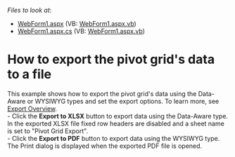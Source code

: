 <!-- default file list -->
*Files to look at*:

* [WebForm1.aspx](./CS/ASPPivotGridExport/WebForm1.aspx) (VB: [WebForm1.aspx.vb](./VB/ASPPivotGridExport/WebForm1.aspx.vb))
* [WebForm1.aspx.cs](./CS/ASPPivotGridExport/WebForm1.aspx.cs) (VB: [WebForm1.aspx.vb](./VB/ASPPivotGridExport/WebForm1.aspx.vb))
<!-- default file list end -->
# How to export the pivot grid's data to a file


This example shows how to export the pivot grid's data using the Data-Aware or WYSIWYG types and set the export options. To learn more, see <a href="https://documentation.devexpress.com/#AspNet/CustomDocument7260">Export Overview</a>.<br />- Click the <strong>Export to XLSX</strong> button to export data using the Data-Aware type. In the exported XLSX file fixed row headers are disabled and a sheet name is set to "Pivot Grid Export". <br />- Click the <strong>Export to PDF</strong> button to export data using the WYSIWYG type. The Print dialog is displayed when the exported PDF file is opened.

<br/>


